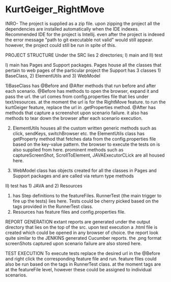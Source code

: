 # KurtGeiger_RightMove
INRO-
The project is supplied as a zip file. upon zipping the project all the dependencies are installed automatically when the IDE indexes. Recommended IDE for the
project is Intellij. even after the project is indexed the error message "path to git executable not valid" would still appear. however, the project could still be run
in spite of this.

PROJECT STRUCTURE
Under the SRC lies 2 directories; I) main and II) test

I) main has Pages and Support packages. Pages house all the classes that pertain to web pages of the particular project
the Support has 3 classes 1) BaseClass, 2) ElementUtils and 3) WebModel

1)BaseClass has @Before and @After methods that run before and after each scenario. @Before has methods to open the browser,
expand it and pass the url. the url comes from config.properties file that lies under text/resources. at the moment the url is for the RightMove feature.
 to run the kurtGeiger feature, replace the url in .getProperties method.
 @After has methods that capture a screenshot upon scenario failure. it also has methods to tear down the browser after each scenario execution.

2) ElementUtils houses all the custom written generic methods such as click, sendKeys, switchBrowser etc. the ElementUtils class
has getProperty method that fetches data from the config.properties file based on the key-value pattern. the browser to execute the tests on
 is also supplied from here. prominent methods such as captureScreenShot, ScrollToElement, JAVAExecutorCLick are all housed here.

3) WebModel class has objects created for all the classes in Pages and Support packages and are called via return type methods

II) test has 1) JAVA and 2) Resources

1) has Step definitions to the featureFiles. RunnerTest (the main trigger to fire up the tests) lies here. Tests could be
cherry picked based on the tags provided in the RunnerTest class.
2) Resources has feature files and config.properties file.

REPORT GENERATION
extant reports are generated under the output directory that lies on the top of the src. upon test execution a .html file is created
 which could be opened in any browser of choice. the report look quite similar to the JENKINS generated Cucumber reports.
 the .png format screenShots captured upon scenario failure are also stored here.

TEST EXECUTION
To execute tests replace the desired url in the @Before and right click the corresponding feature file and run.
feature files could also be run based on the tags in RunnerTest class. at the moment tags are at the featureFile level,
however these could be assigned to individual scenarios.





